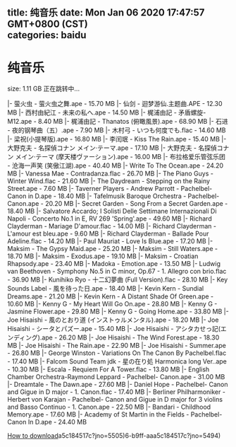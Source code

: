 
title: 纯音乐
date: Mon Jan 06 2020 17:47:57 GMT+0800 (CST)    
categories: baidu
---

# 纯音乐
size: 1.11 GB
 正在跳转中...
 
|- 萤火虫 - 萤火虫之舞.ape - 15.70 MB
|- 仙剑 - 迴梦游仙.主题曲.APE - 12.30 MB
|- 西村由紀江 - 未来の私へ.ape - 14.50 MB
|- 梶浦由記 - 矛盾螺旋- M12.ape - 8.40 MB
|- 梶浦由記 - Thanatos (俯瞰風景).ape - 68.90 MB
|- 石进 - 夜的钢琴曲（五）.ape - 7.90 MB
|- 木村弓 - いつも何度でも.flac - 14.60 MB
|- 梁祝(小提琴版).ape - 16.80 MB
|- 李闰珉 - Kiss The Rain.ape - 15.40 MB
|- 大野克夫 - 名探偵コナン メイン·テーマ.ape - 17.10 MB
|- 大野克夫 - 名探偵コナン メイン·テーマ (摩天楼ヴァーション).ape - 16.00 MB
|- 布拉格爱乐管弦乐团 - 沧海一声笑 (笑傲江湖).ape - 40.40 MB
|- Write To The Ocean.ape - 24.20 MB
|- Vanessa Mae - Contradanza.flac - 26.70 MB
|- The Piano Guys - Winter Wind.flac - 21.60 MB
|- The Daydream - Stepping on the Rainy Street.ape - 7.60 MB
|- Taverner Players - Andrew Parrott - Pachelbel- Canon in D.ape - 18.40 MB
|- Tafelmusik Baroque Orchestra - Pachelbel- Canon.ape - 20.20 MB
|- Secret Garden - Song From a Secret Garden.ape - 18.40 MB
|- Salvatore Accardo; I Solisti Delle Settimane Internazionali Di Napoli - Concerto No.1 in E, RV 269 'Spring'.ape - 49.60 MB
|- Richard Clayderman - Mariage D'amour.flac - 14.00 MB
|- Richard Clayderman - L'amour est bleu.ape - 9.60 MB
|- Richard Clayderman - Ballade Pour Adeline.flac - 14.20 MB
|- Paul Mauriat - Love Is Blue.ape - 17.20 MB
|- Maksim - The Gypsy Maid.ape - 25.20 MB
|- Maksim - Still Waters.ape - 18.70 MB
|- Maksim - Exodus.ape - 19.10 MB
|- Maksim - Croatian Rhapsody.ape - 23.40 MB
|- Madoka - Emotion.ape - 13.50 MB
|- Ludwig van Beethoven - Symphony No.5 in C minor, Op.67 - 1. Allegro con brio.flac - 36.90 MB
|- Kunihiko Ryo - 十二幻夢曲 (Full Version).flac - 28.10 MB
|- Key Sounds Label - 風を待った日.ape - 18.40 MB
|- Kevin Kern - Sundial Dreams.ape - 21.20 MB
|- Kevin Kern - A Distant Shade Of Green.ape - 10.60 MB
|- Kenny G - My Heart Will Go On.ape - 28.80 MB
|- Kenny G - Jasmine Flower.ape - 29.80 MB
|- Kenny G - Going Home.ape - 33.80 MB
|- Joe Hisaishi - 風のとおり道 (インストゥルメンタル).ape - 18.20 MB
|- Joe Hisaishi - シータとパズー.ape - 15.40 MB
|- Joe Hisaishi - アシタカせっ記(エンディング).ape - 26.20 MB
|- Joe Hisaishi - The Wind Forest.ape - 18.30 MB
|- Joe Hisaishi - The Rain.ape - 22.90 MB
|- Joe Hisaishi - Summer.ape - 26.80 MB
|- George Winston - Variations On The Canon By Pachelbel.flac - 17.40 MB
|- Falcom Sound Team jdk - 星の在り処 Harmonica long Ver..ape - 10.30 MB
|- Escala - Requiem For A Tower.flac - 13.80 MB
|- English Chamber Orchestra-Raymond Leppard - Pachelbel- Canon.ape - 31.00 MB
|- Dreamtale - The Dawn.ape - 27.60 MB
|- Daniel Hope - Pachelbel- Canon and Gigue in D major - 1. Canon.flac - 17.40 MB
|- Berliner Philharmoniker - Herbert von Karajan - Pachelbel- Canon and Gigue in D major for 3 violins and Basso Continuo - 1. Canon.ape - 22.50 MB
|- Bandari - Childhood Memory.ape - 17.60 MB
|- Academy of St Martin in the Fields - Pachelbel- Canon In D.ape - 24.40 MB

[How to download](https://bpcam.bemobtrk.com/go/2ceec3aa-1ca2-46d6-b9ff-aaa5c184517c?jno=5506)a5c184517c?jno=5505)6-b9ff-aaa5c184517c?jno=5494)